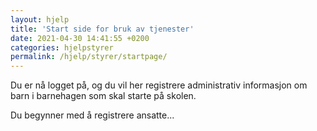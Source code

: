 ```yaml
---
layout: hjelp
title: 'Start side for bruk av tjenester'
date: 2021-04-30 14:41:55 +0200
categories: hjelpstyrer
permalink: /hjelp/styrer/startpage/
---
```


Du er nå logget på, og du vil her registrere administrativ informasjon om barn i barnehagen som skal starte på skolen.

Du begynner med å registrere ansatte...
